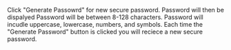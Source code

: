 Click "Generate Passowrd" for new secure password.
Password will then be dispalyed 
Password will be between 8-128 characters.
Password will incudle uppercase, lowercase, numbers, and symbols.
Each time the "Generate Password" button is clicked you will reciece a new secure password.
